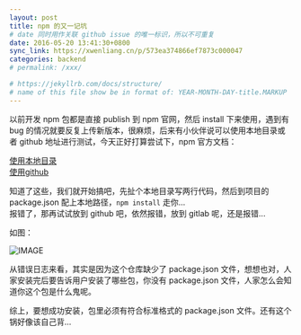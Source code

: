 ```yaml
---
layout: post
title: npm 的又一记坑
# date 同时用作关联 github issue 的唯一标识，所以不可重复
date: 2016-05-20 13:41:30+0800
sync_link: https://xwenliang.cn/p/573ea374866ef7873c000047
categories: backend
# permalink: /xxx/

# https://jekyllrb.com/docs/structure/
# name of this file show be in format of: YEAR-MONTH-DAY-title.MARKUP
---
```



以前开发 npm 包都是直接 publish 到 npm 官网，然后 install 下来使用，遇到有 bug 的情况就要反复上传新版本，很麻烦，后来有小伙伴说可以使用本地目录或者 github 地址进行测试，今天正好打算尝试下，npm 官方文档：  

[使用本地目录](https://docs.npmjs.com/files/package.json#local-paths)  
[使用github](https://docs.npmjs.com/files/package.json#urls-as-dependencies)  

知道了这些，我们就开始搞吧，先扯个本地目录写两行代码，然后到项目的 package.json 配上本地路径，`npm install` 走你...  
报错了，那再试试放到 github 吧，依然报错，放到 gitlab 呢，还是报错...  

如图：  

![IMAGE](https://cdn.jsdelivr.net/gh/xwenliang/gallery2022/2022-04-27-1c05813bfd.jpg)  

从错误日志来看，其实是因为这个仓库缺少了 package.json 文件，想想也对，人家安装完后要告诉用户安装了哪些包，你没有 package.json 文件，人家怎么会知道你这个包是什么鬼呢。  

综上，要想成功安装，包里必须有符合标准格式的 package.json 文件。还有这个锅好像该自己背...  

